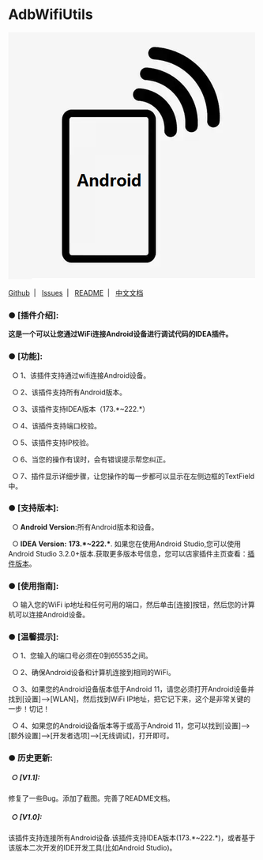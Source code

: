 

# AdbWifiUtils

![logo](/src/main/resources/icons/logo500.png)

<p></p>
<div>
  <a href="https://github.com/AweiLoveAndroid/AndroidAdbWifiUtils">Github</a>&nbsp;&nbsp;|
  &nbsp;&nbsp;<a href="https://github.com/AweiLoveAndroid/AndroidAdbWifiUtils/issues">Issues</a>&nbsp;&nbsp;|
  &nbsp;&nbsp;<a href="https://github.com/AweiLoveAndroid/AndroidAdbWifiUtils/blob/main/README.md">README</a>&nbsp;&nbsp;|
  &nbsp;&nbsp;<a href="https://github.com/AweiLoveAndroid/AndroidAdbWifiUtils/blob/main/README_CN.md">中文文档</a>
</div>
<p></p>

<div><h3>● [插件介绍]:</h3></div>
<p></p>
<b>这是一个可以让您通过WiFi连接Android设备进行调试代码的IDEA插件。</b>
<p></p>
<div><h3>● [功能]:</h3></div>
<p>&nbsp;&nbsp;○ 1、该插件支持通过wifi连接Android设备。</p>
<p></p>
&nbsp;&nbsp;○ 2、该插件支持所有Android版本。
<p></p>
&nbsp;&nbsp;○ 3、该插件支持IDEA版本（173.*~222.*）
<p></p>
&nbsp;&nbsp;○ 4、该插件支持端口校验。
<p></p>
&nbsp;&nbsp;○ 5、该插件支持IP校验。
<p></p>
&nbsp;&nbsp;○ 6、当您的操作有误时，会有错误提示帮您纠正。
<p></p>
&nbsp;&nbsp;○ 7、插件显示详细步骤，让您操作的每一步都可以显示在左侧边框的TextField中。
<p></p>
<div><h3>● [支持版本]:</h3></div>
<p></p>
<div>&nbsp;&nbsp;○ <b>Android Version:</b>所有Android版本和设备。</div>
<p></p>
<div>&nbsp;&nbsp;○ <b>IDEA Version:</b> <b>173.*~222.*</b>. 如果您在使用Android Studio,您可以使用Android Studio 3.2.0+版本.获取更多版本号信息，您可以店家插件主页查看：<a href="https://plugins.jetbrains.com/plugin/19898-adbwifiutils/versions">插件版本</a>。</div>
<p></p>
<div><h3>● [使用指南]:</h3></div>
&nbsp;&nbsp;○ 输入您的WiFi ip地址和任何可用的端口，然后单击[连接]按钮，然后您的计算机可以连接Android设备。
<p></p>
<div><h3>● [温馨提示]:</h3></div>
&nbsp;&nbsp;○ 1、您输入的端口号必须在0到65535之间。
<p></p>
&nbsp;&nbsp;○ 2、确保Android设备和计算机连接到相同的WiFi。
<p></p>
&nbsp;&nbsp;○ 3、如果您的Android设备版本低于Android 11，请您必须打开Android设备并找到[设置]-->[WLAN]，然后找到WiFi IP地址，把它记下来，这个是非常关键的一步！切记！
<p></p>
&nbsp;&nbsp;○ 4、如果您的Android设备版本等于或高于Android 11，您可以找到[设置]-->[额外设置]-->[开发者选项]-->[无线调试]，打开即可。
<p></p>

<div><h3>● 历史更新:</h3></div>

<div><h5>&nbsp;&nbsp;○ [V1.1]:</h5></div>
<p></p>
<div>修复了一些Bug。添加了截图。完善了README文档。</div>
<p></p>


<div><h5>&nbsp;&nbsp;○ [V1.0]:</h5></div>
<p></p>
<div>该插件支持连接所有Android设备.该插件支持IDEA版本(173.*~222.*)，或者基于该版本二次开发的IDE开发工具(比如Android Studio)。</div>
<p></p>

